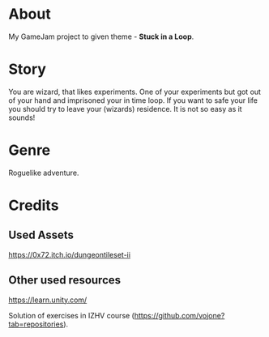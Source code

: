 # About
My GameJam project to given theme - **Stuck in a Loop**.

# Story
You are wizard, that likes experiments. 
One of your experiments but got out of your hand and imprisoned your in time loop.
If you want to safe your life you should try to leave your (wizards) residence.
It is not so easy as it sounds! 


# Genre
Roguelike adventure. 

# Credits

## Used Assets

https://0x72.itch.io/dungeontileset-ii


## Other used resources

https://learn.unity.com/

Solution of exercises in IZHV course (https://github.com/vojone?tab=repositories).
